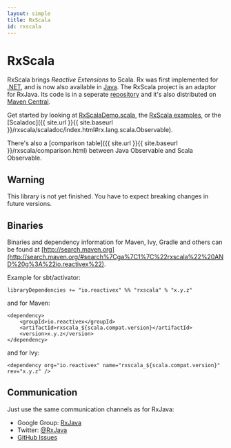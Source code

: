 ```yaml
---
layout: simple
title: RxScala
id: rxscala
---
```


# RxScala

RxScala brings *Reactive Extensions* to Scala. Rx was first implemented for [.NET](https://rx.codeplex.com), and is now also available in [Java](https://github.com/ReactiveX/RxJava). The RxScala project is an adaptor for RxJava. Its code is in a seperate [repository](https://github.com/ReactiveX/RxScala) and it's also distributed on [Maven Central](http://search.maven.org/#search%7Cga%7C1%7C%22rxscala%22%20AND%20g%3A%22io.reactivex%22).

Get started by looking at [RxScalaDemo.scala](https://github.com/ReactiveX/RxScala/blob/0.x/examples/src/test/scala/examples/RxScalaDemo.scala), the [RxScala examples](https://github.com/ReactiveX/RxScala/tree/0.x/examples/src), or the [Scaladoc]({{ site.url }}{{ site.baseurl }}/rxscala/scaladoc/index.html#rx.lang.scala.Observable).

There's also a [comparison table]({{ site.url }}{{ site.baseurl }}/rxscala/comparison.html) between Java Observable and Scala Observable.

## Warning

This library is not yet finished. You have to expect breaking changes in future versions.

## Binaries

Binaries and dependency information for Maven, Ivy, Gradle and others can be found at [http://search.maven.org](http://search.maven.org/#search%7Cga%7C1%7C%22rxscala%22%20AND%20g%3A%22io.reactivex%22).

Example for sbt/activator:

    libraryDependencies += "io.reactivex" %% "rxscala" % "x.y.z"

and for Maven:

    <dependency>
        <groupId>io.reactivex</groupId>
        <artifactId>rxscala_${scala.compat.version}</artifactId>
        <version>x.y.z</version>
    </dependency>

and for Ivy:

    <dependency org="io.reactivex" name="rxscala_${scala.compat.version}" rev="x.y.z" />

## Communication

Just use the same communication channels as for RxJava:

-    Google Group: [RxJava](http://groups.google.com/d/forum/rxjava)
-    Twitter: [@RxJava](http://twitter.com/RxJava)
-    [GitHub Issues](https://github.com/ReactiveX/RxScala/issues)

